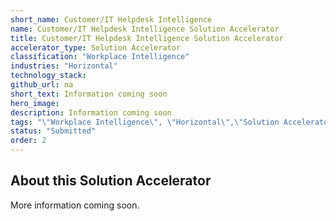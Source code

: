 ```yaml
---
short_name: Customer/IT Helpdesk Intelligence
name: Customer/IT Helpdesk Intelligence Solution Accelerator
title: Customer/IT Helpdesk Intelligence Solution Accelerator
accelerator_type: Solution Accelerator
classification: "Workplace Intelligence"
industries: "Horizontal"
technology_stack: 
github_url: na
short_text: Information coming soon
hero_image: 
description: Information coming soon
tags: "\"Workplace Intelligence\", \"Horizontal\",\"Solution Accelerator\""
status: "Submitted"
order: 2
---
```

## About this Solution Accelerator

More information coming soon.
